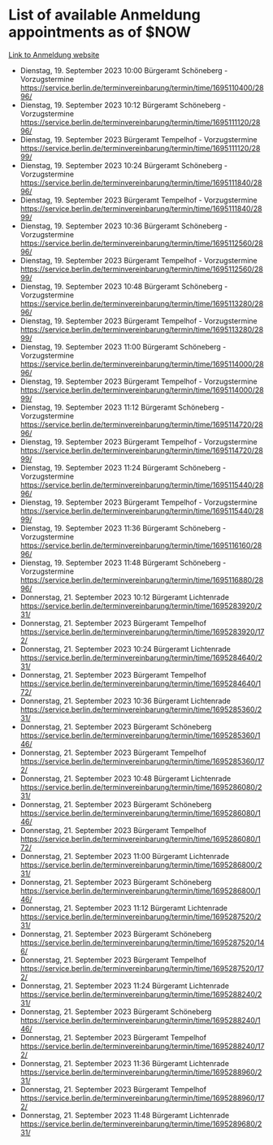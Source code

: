 # List of available Anmeldung appointments as of $NOW
[Link to Anmeldung website](https://service.berlin.de/terminvereinbarung/termin/tag.php?termin=1&anliegen[]=120686&dienstleisterlist=122210,122217,327316,122219,327312,122227,327314,122231,327346,122243,327348,122254,122252,329742,122260,329745,122262,329748,122271,327278,122273,327274,122277,327276,330436,122280,327294,122282,327290,122284,327292,122291,327270,122285,327266,122286,327264,122296,327268,150230,329760,122297,327286,122294,327284,122312,329763,122314,329775,122304,327330,122311,327334,122309,327332,317869,122281,327352,122279,329772,122283,122276,327324,122274,327326,122267,329766,122246,327318,122251,327320,122257,327322,122208,327298,122226,327300&herkunft=http%3A%2F%2Fservice.berlin.de%2Fdienstleistung%2F120686%2F)
- Dienstag, 19. September 2023 10:00 Bürgeramt Schöneberg - Vorzugstermine https://service.berlin.de/terminvereinbarung/termin/time/1695110400/2896/
- Dienstag, 19. September 2023 10:12 Bürgeramt Schöneberg - Vorzugstermine https://service.berlin.de/terminvereinbarung/termin/time/1695111120/2896/
- Dienstag, 19. September 2023  Bürgeramt Tempelhof - Vorzugstermine https://service.berlin.de/terminvereinbarung/termin/time/1695111120/2899/
- Dienstag, 19. September 2023 10:24 Bürgeramt Schöneberg - Vorzugstermine https://service.berlin.de/terminvereinbarung/termin/time/1695111840/2896/
- Dienstag, 19. September 2023  Bürgeramt Tempelhof - Vorzugstermine https://service.berlin.de/terminvereinbarung/termin/time/1695111840/2899/
- Dienstag, 19. September 2023 10:36 Bürgeramt Schöneberg - Vorzugstermine https://service.berlin.de/terminvereinbarung/termin/time/1695112560/2896/
- Dienstag, 19. September 2023  Bürgeramt Tempelhof - Vorzugstermine https://service.berlin.de/terminvereinbarung/termin/time/1695112560/2899/
- Dienstag, 19. September 2023 10:48 Bürgeramt Schöneberg - Vorzugstermine https://service.berlin.de/terminvereinbarung/termin/time/1695113280/2896/
- Dienstag, 19. September 2023  Bürgeramt Tempelhof - Vorzugstermine https://service.berlin.de/terminvereinbarung/termin/time/1695113280/2899/
- Dienstag, 19. September 2023 11:00 Bürgeramt Schöneberg - Vorzugstermine https://service.berlin.de/terminvereinbarung/termin/time/1695114000/2896/
- Dienstag, 19. September 2023  Bürgeramt Tempelhof - Vorzugstermine https://service.berlin.de/terminvereinbarung/termin/time/1695114000/2899/
- Dienstag, 19. September 2023 11:12 Bürgeramt Schöneberg - Vorzugstermine https://service.berlin.de/terminvereinbarung/termin/time/1695114720/2896/
- Dienstag, 19. September 2023  Bürgeramt Tempelhof - Vorzugstermine https://service.berlin.de/terminvereinbarung/termin/time/1695114720/2899/
- Dienstag, 19. September 2023 11:24 Bürgeramt Schöneberg - Vorzugstermine https://service.berlin.de/terminvereinbarung/termin/time/1695115440/2896/
- Dienstag, 19. September 2023  Bürgeramt Tempelhof - Vorzugstermine https://service.berlin.de/terminvereinbarung/termin/time/1695115440/2899/
- Dienstag, 19. September 2023 11:36 Bürgeramt Schöneberg - Vorzugstermine https://service.berlin.de/terminvereinbarung/termin/time/1695116160/2896/
- Dienstag, 19. September 2023 11:48 Bürgeramt Schöneberg - Vorzugstermine https://service.berlin.de/terminvereinbarung/termin/time/1695116880/2896/
- Donnerstag, 21. September 2023 10:12 Bürgeramt Lichtenrade https://service.berlin.de/terminvereinbarung/termin/time/1695283920/231/
- Donnerstag, 21. September 2023  Bürgeramt Tempelhof https://service.berlin.de/terminvereinbarung/termin/time/1695283920/172/
- Donnerstag, 21. September 2023 10:24 Bürgeramt Lichtenrade https://service.berlin.de/terminvereinbarung/termin/time/1695284640/231/
- Donnerstag, 21. September 2023  Bürgeramt Tempelhof https://service.berlin.de/terminvereinbarung/termin/time/1695284640/172/
- Donnerstag, 21. September 2023 10:36 Bürgeramt Lichtenrade https://service.berlin.de/terminvereinbarung/termin/time/1695285360/231/
- Donnerstag, 21. September 2023  Bürgeramt Schöneberg https://service.berlin.de/terminvereinbarung/termin/time/1695285360/146/
- Donnerstag, 21. September 2023  Bürgeramt Tempelhof https://service.berlin.de/terminvereinbarung/termin/time/1695285360/172/
- Donnerstag, 21. September 2023 10:48 Bürgeramt Lichtenrade https://service.berlin.de/terminvereinbarung/termin/time/1695286080/231/
- Donnerstag, 21. September 2023  Bürgeramt Schöneberg https://service.berlin.de/terminvereinbarung/termin/time/1695286080/146/
- Donnerstag, 21. September 2023  Bürgeramt Tempelhof https://service.berlin.de/terminvereinbarung/termin/time/1695286080/172/
- Donnerstag, 21. September 2023 11:00 Bürgeramt Lichtenrade https://service.berlin.de/terminvereinbarung/termin/time/1695286800/231/
- Donnerstag, 21. September 2023  Bürgeramt Schöneberg https://service.berlin.de/terminvereinbarung/termin/time/1695286800/146/
- Donnerstag, 21. September 2023 11:12 Bürgeramt Lichtenrade https://service.berlin.de/terminvereinbarung/termin/time/1695287520/231/
- Donnerstag, 21. September 2023  Bürgeramt Schöneberg https://service.berlin.de/terminvereinbarung/termin/time/1695287520/146/
- Donnerstag, 21. September 2023  Bürgeramt Tempelhof https://service.berlin.de/terminvereinbarung/termin/time/1695287520/172/
- Donnerstag, 21. September 2023 11:24 Bürgeramt Lichtenrade https://service.berlin.de/terminvereinbarung/termin/time/1695288240/231/
- Donnerstag, 21. September 2023  Bürgeramt Schöneberg https://service.berlin.de/terminvereinbarung/termin/time/1695288240/146/
- Donnerstag, 21. September 2023  Bürgeramt Tempelhof https://service.berlin.de/terminvereinbarung/termin/time/1695288240/172/
- Donnerstag, 21. September 2023 11:36 Bürgeramt Lichtenrade https://service.berlin.de/terminvereinbarung/termin/time/1695288960/231/
- Donnerstag, 21. September 2023  Bürgeramt Tempelhof https://service.berlin.de/terminvereinbarung/termin/time/1695288960/172/
- Donnerstag, 21. September 2023 11:48 Bürgeramt Lichtenrade https://service.berlin.de/terminvereinbarung/termin/time/1695289680/231/

